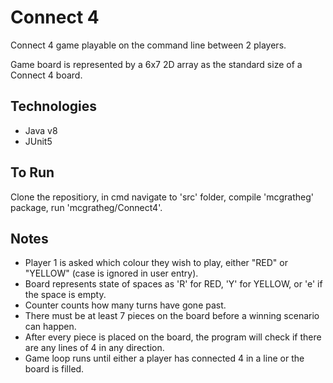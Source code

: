 # Connect 4
Connect 4 game playable on the command line between 2 players.

Game board is represented by a 6x7 2D array as the standard size of a Connect 4 board.

## Technologies
* Java v8
* JUnit5

## To Run
Clone the repositiory, in cmd navigate to 'src' folder, compile 'mcgratheg' package, run 'mcgratheg/Connect4'.

## Notes
* Player 1 is asked which colour they wish to play, either "RED" or "YELLOW" (case is ignored in user entry).
* Board represents state of spaces as 'R' for RED, 'Y' for YELLOW, or 'e' if the space is empty.
* Counter counts how many turns have gone past.
* There must be at least 7 pieces on the board before a winning scenario can happen.
* After every piece is placed on the board, the program will check if there are any lines of 4 in any direction.
* Game loop runs until either a player has connected 4 in a line or the board is filled.
